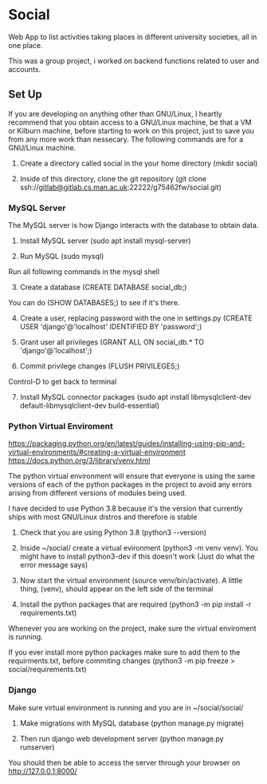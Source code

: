 # Social

Web App to list activities taking places in different university societies, all in one place.

This was a group project, i worked on backend functions related to user and accounts.

## Set Up

If you are developing on anything other than GNU/Linux, I heartly recommend that you obtain access to a GNU/Linux machine, be that a VM or Kilburn machine, before starting to work on this project, just to save you from any more work than nessecary. The following commands are for a GNU/Linux machine.

1. Create a directory called social in the your home directory (mkdir social)

2. Inside of this directory, clone the git repository (git clone ssh://gitlab@gitlab.cs.man.ac.uk:22222/g75462fw/social.git)

### MySQL Server

The MySQL server is how Django interacts with the database to obtain data.

1. Install MySQL server (sudo apt install mysql-server)

2. Run MySQL (sudo mysql)

Run all following commands in the mysql shell

3. Create a database (CREATE DATABASE social_db;)

You can do (SHOW DATABASES;) to see if it's there.

4. Create a user, replacing password with the one in settings.py (CREATE USER 'django'@'localhost' IDENTIFIED BY 'password';)

5. Grant user all privileges (GRANT ALL ON social_db.* TO 'django'@'localhost';)

6. Commit privilege changes (FLUSH PRIVILEGES;)

Control-D to get back to terminal

7. Install MySQL connector packages (sudo apt install libmysqlclient-dev default-libmysqlclient-dev build-essential)

### Python Virtual Enviroment

https://packaging.python.org/en/latest/guides/installing-using-pip-and-virtual-environments/#creating-a-virtual-environment
https://docs.python.org/3/library/venv.html

The python virtual environment will ensure that everyone is using the same versions of each of the python packages in the project to avoid any errors arising from different versions of modules being used.

I have decided to use Python 3.8 because it's the version that currently ships with most GNU/Linux distros and therefore is stable

1. Check that you are using Python 3.8 (python3 --version)

2. Inside ~/social/ create a virtual evironment (python3 -m venv venv). You might have to install python3-dev if this doesn't work (Just do what the error message says)

3. Now start the virtual environment (source venv/bin/activate). A little thing, (venv), should appear on the left side of the terminal

4. Install the python packages that are required (python3 -m pip install -r requirements.txt)

Whenever you are working on the project, make sure the virtual enviroment is running.

If you ever install more python packages make sure to add them to the requirments.txt, before commiting changes (python3 -m pip freeze > social/requirements.txt)

### Django

Make sure virtual environment is running and you are in ~/social/social/

1. Make migrations with MySQL database (python manage.py migrate)

2. Then run django web development server (python manage.py runserver)

You should then be able to access the server through your browser on http://127.0.0.1:8000/
